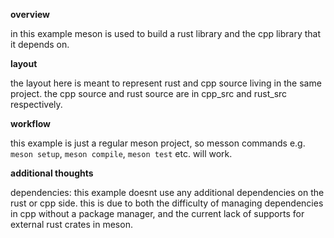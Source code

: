 
**overview**

in this example meson is used to build a rust library and the cpp library that it depends on.

**layout**

the layout here is meant to represent rust and cpp source living in the same project. the cpp source and rust source are in cpp_src and rust_src respectively.

**workflow**

this example is just a regular meson project, so messon commands e.g. `meson setup`, `meson compile`, `meson test` etc. will work.

**additional thoughts**

dependencies: this example doesnt use any additional dependencies on the rust or cpp side. this is due to both the difficulty of managing dependencies in cpp without a package manager, and the current lack of supports for external rust crates in meson.
